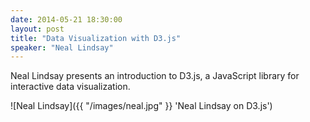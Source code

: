 ```yaml
---
date: 2014-05-21 18:30:00
layout: post
title: "Data Visualization with D3.js"
speaker: "Neal Lindsay"
---
```


Neal Lindsay presents an introduction to D3.js, a JavaScript library for interactive data visualization.

![Neal Lindsay]({{ "/images/neal.jpg"  }} 'Neal Lindsay on D3.js')
